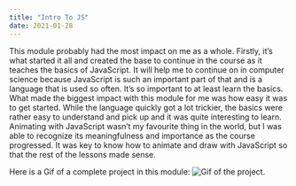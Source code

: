 ```yaml
---
title: "Intro To JS"
date: 2021-01-28
---
```

This module probably had the most impact on me as a whole. Firstly, it’s what started it all and created the base to continue in the course as it teaches the basics of JavaScript. It will help me to continue on in computer science because JavaScript is such an important part of that and is a language that is used so often. It’s so important to at least learn the basics. What made the biggest impact with this module for me was how easy it was to get started. While the language quickly got a lot trickier, the basics were rather easy to understand and pick up and it was quite interesting to learn. Animating with JavaScript wasn’t my favourite thing in the world, but I was able to recognize its meaningfulness and importance as the course progressed. It was key to know how to animate and draw with JavaScript so that the rest of the lessons made sense.

Here is a Gif of a complete project in this module:
<img src=(/assets/images/Intro-To-JS.gif) alt="Gif of the project.">
